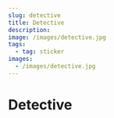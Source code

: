 ```yaml
---
slug: detective
title: Detective
description:
image: /images/detective.jpg
tags:
  - tag: sticker
images:
  - /images/detective.jpg
---
```


# Detective
